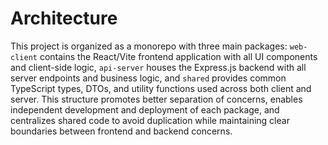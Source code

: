 # Architecture

This project is organized as a monorepo with three main packages: `web-client` contains the React/Vite frontend application with all UI components and client-side logic, `api-server` houses the Express.js backend with all server endpoints and business logic, and `shared` provides common TypeScript types, DTOs, and utility functions used across both client and server. This structure promotes better separation of concerns, enables independent development and deployment of each package, and centralizes shared code to avoid duplication while maintaining clear boundaries between frontend and backend concerns.
